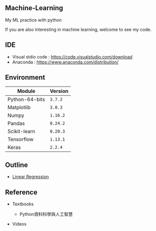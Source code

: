 ## Machine-Learning
My ML practice with python

If you are also interesting in machine learning, welcome to see my code.

## IDE 
 * Visual stdio code : https://code.visualstudio.com/download
 * Anaconda : https://www.anaconda.com/distribution/

## Environment
|Module|Version|
|-|-|
|Python-64-bits|`3.7.2`|
|Matplotlib|`3.0.3`|
|Numpy|`1.16.2`|
|Pandas|`0.24.2`|
|Scikit-learn|`0.20.3`|
|Tensorflow|`1.13.1`|
|Keras|`2.2.4`|

## Outline
  * [Linear Regression](ML/Linear%20Regression)

## Reference
 * Textbooks
   * Python資料科學與人工智慧
 
 * Videos
  

